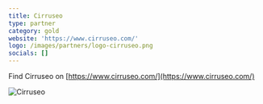 ```yaml
---
title: Cirruseo
type: partner
category: gold
website: 'https://www.cirruseo.com/'
logo: /images/partners/logo-cirruseo.png
socials: []
---
```



Find Cirruseo on [https://www.cirruseo.com/](https://www.cirruseo.com/)

![Cirruseo](/images/partners/logo-cirruseo.png)
